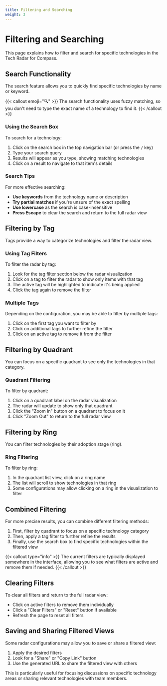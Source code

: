 ```yaml
---
title: Filtering and Searching
weight: 3
---
```


# Filtering and Searching

This page explains how to filter and search for specific technologies in the Tech Radar for Compass.

## Search Functionality

The search feature allows you to quickly find specific technologies by name or keyword.

{{< callout emoji="🔍" >}}
The search functionality uses fuzzy matching, so you don't need to type the exact name of a technology to find it.
{{< /callout >}}

### Using the Search Box

To search for a technology:

1. Click on the search box in the top navigation bar (or press the `/` key)
2. Type your search query
3. Results will appear as you type, showing matching technologies
4. Click on a result to navigate to that item's details

### Search Tips

For more effective searching:

- **Use keywords** from the technology name or description
- **Try partial matches** if you're unsure of the exact spelling
- **Use lowercase** as the search is case-insensitive
- **Press Escape** to clear the search and return to the full radar view

## Filtering by Tag

Tags provide a way to categorize technologies and filter the radar view.

### Using Tag Filters

To filter the radar by tag:

1. Look for the tag filter section below the radar visualization
2. Click on a tag to filter the radar to show only items with that tag
3. The active tag will be highlighted to indicate it's being applied
4. Click the tag again to remove the filter

### Multiple Tags

Depending on the configuration, you may be able to filter by multiple tags:

1. Click on the first tag you want to filter by
2. Click on additional tags to further refine the filter
3. Click on an active tag to remove it from the filter

## Filtering by Quadrant

You can focus on a specific quadrant to see only the technologies in that category.

### Quadrant Filtering

To filter by quadrant:

1. Click on a quadrant label on the radar visualization
2. The radar will update to show only that quadrant
3. Click the "Zoom In" button on a quadrant to focus on it
4. Click "Zoom Out" to return to the full radar view

## Filtering by Ring

You can filter technologies by their adoption stage (ring).

### Ring Filtering

To filter by ring:

1. In the quadrant list view, click on a ring name
2. The list will scroll to show technologies in that ring
3. Some configurations may allow clicking on a ring in the visualization to filter

## Combined Filtering

For more precise results, you can combine different filtering methods:

1. First, filter by quadrant to focus on a specific technology category
2. Then, apply a tag filter to further refine the results
3. Finally, use the search box to find specific technologies within the filtered view

{{< callout type="info" >}}
The current filters are typically displayed somewhere in the interface, allowing you to see what filters are active and remove them if needed.
{{< /callout >}}

## Clearing Filters

To clear all filters and return to the full radar view:

- Click on active filters to remove them individually
- Click a "Clear Filters" or "Reset" button if available
- Refresh the page to reset all filters

## Saving and Sharing Filtered Views

Some radar configurations may allow you to save or share a filtered view:

1. Apply the desired filters
2. Look for a "Share" or "Copy Link" button
3. Use the generated URL to share the filtered view with others

This is particularly useful for focusing discussions on specific technology areas or sharing relevant technologies with team members. 